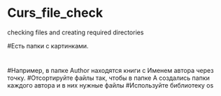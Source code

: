 # Curs_file_check
checking files and creating required directories

#Есть папки с картинками.
#
#Например, в папке Author находятся книги с Именем автора через точку.
#Отсортируйте файлы так, чтобы в папке А создались папки каждого автора и в них нужные файлы
#Используйте библиотеку os
